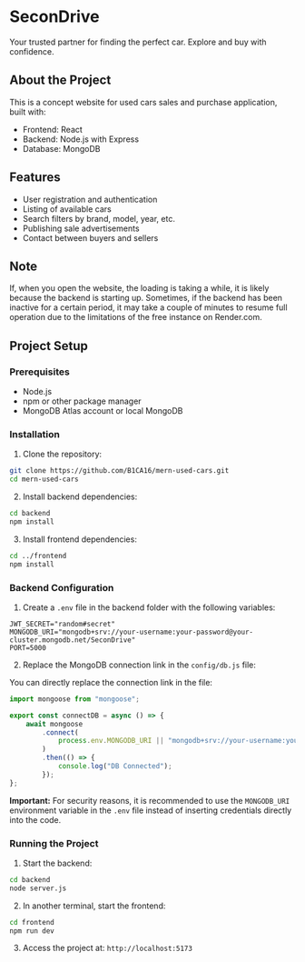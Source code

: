 # SeconDrive

Your trusted partner for finding the perfect car. Explore and buy with confidence.

## About the Project

This is a concept website for used cars sales and purchase application, built with:
- Frontend: React
- Backend: Node.js with Express
- Database: MongoDB

## Features

- User registration and authentication
- Listing of available cars
- Search filters by brand, model, year, etc.
- Publishing sale advertisements
- Contact between buyers and sellers

## Note

If, when you open the website, the loading is taking a while, it is likely because the backend is starting up. Sometimes, if the backend has been inactive for a certain period, it may take a couple of minutes to resume full operation due to the limitations of the free instance on Render.com.

## Project Setup

### Prerequisites
- Node.js 
- npm or other package manager
- MongoDB Atlas account or local MongoDB

### Installation

1. Clone the repository:
```bash
git clone https://github.com/B1CA16/mern-used-cars.git
cd mern-used-cars
```

2. Install backend dependencies:
```bash
cd backend
npm install
```

3. Install frontend dependencies:
```bash
cd ../frontend
npm install
```

### Backend Configuration

1. Create a `.env` file in the backend folder with the following variables:
```
JWT_SECRET="random#secret"
MONGODB_URI="mongodb+srv://your-username:your-password@your-cluster.mongodb.net/SeconDrive"
PORT=5000
```

2. Replace the MongoDB connection link in the `config/db.js` file:

You can directly replace the connection link in the file:
```javascript
import mongoose from "mongoose";

export const connectDB = async () => {
    await mongoose
        .connect(
            process.env.MONGODB_URI || "mongodb+srv://your-username:your-password@your-cluster.mongodb.net/SeconDrive"
        )
        .then(() => {
            console.log("DB Connected");
        });
};
```

**Important:** For security reasons, it is recommended to use the `MONGODB_URI` environment variable in the `.env` file instead of inserting credentials directly into the code.

### Running the Project

1. Start the backend:
```bash
cd backend
node server.js
```

2. In another terminal, start the frontend:
```bash
cd frontend
npm run dev
```

3. Access the project at: `http://localhost:5173`

